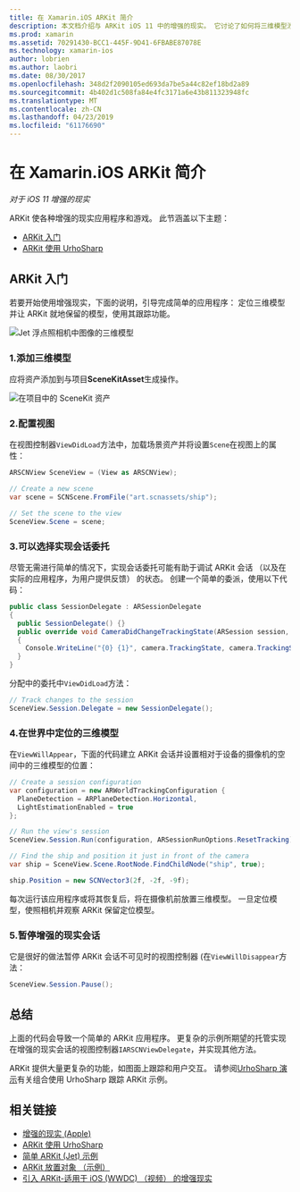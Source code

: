 ```yaml
---
title: 在 Xamarin.iOS ARKit 简介
description: 本文档介绍与 ARKit iOS 11 中的增强的现实。 它讨论了如何将三维模型添加到应用程序、 配置视图、 会话委托实施，在世界中，定位三维模型和暂停增强的现实会话。
ms.prod: xamarin
ms.assetid: 70291430-BCC1-445F-9D41-6FBABE87078E
ms.technology: xamarin-ios
author: lobrien
ms.author: laobri
ms.date: 08/30/2017
ms.openlocfilehash: 348d2f2090105ed693da7be5a44c82ef18bd2a89
ms.sourcegitcommit: 4b402d1c508fa84e4fc3171a6e43b811323948fc
ms.translationtype: MT
ms.contentlocale: zh-CN
ms.lasthandoff: 04/23/2019
ms.locfileid: "61176690"
---
```

# <a name="introduction-to-arkit-in-xamarinios"></a>在 Xamarin.iOS ARKit 简介

_对于 iOS 11 增强的现实_

ARKit 使各种增强的现实应用程序和游戏。 此节涵盖以下主题：

- [ARKit 入门](#gettingstarted)
- [ARKit 使用 UrhoSharp](urhosharp.md)

<a name="gettingstarted" />

## <a name="getting-started-with-arkit"></a>ARKit 入门

若要开始使用增强现实，下面的说明，引导完成简单的应用程序： 定位三维模型并让 ARKit 就地保留的模型，使用其跟踪功能。

![Jet 浮点照相机中图像的三维模型](images/jet-sml.png)

### <a name="1-add-a-3d-model"></a>1.添加三维模型

应将资产添加到与项目**SceneKitAsset**生成操作。

![在项目中的 SceneKit 资产](images/scene-assets.png)


### <a name="2-configure-the-view"></a>2.配置视图

在视图控制器`ViewDidLoad`方法中，加载场景资产并将设置`Scene`在视图上的属性：

```csharp
ARSCNView SceneView = (View as ARSCNView);

// Create a new scene
var scene = SCNScene.FromFile("art.scnassets/ship");

// Set the scene to the view
SceneView.Scene = scene;
```

### <a name="3-optionally-implement-a-session-delegate"></a>3.可以选择实现会话委托

尽管无需进行简单的情况下，实现会话委托可能有助于调试 ARKit 会话 （以及在实际的应用程序，为用户提供反馈） 的状态。 创建一个简单的委派，使用以下代码：

```csharp
public class SessionDelegate : ARSessionDelegate
{
  public SessionDelegate() {}
  public override void CameraDidChangeTrackingState(ARSession session, ARCamera camera)
  {
    Console.WriteLine("{0} {1}", camera.TrackingState, camera.TrackingStateReason);
  }
}
```

分配中的委托中`ViewDidLoad`方法：

```csharp
// Track changes to the session
SceneView.Session.Delegate = new SessionDelegate();
```

### <a name="4-position-the-3d-model-in-the-world"></a>4.在世界中定位的三维模型

在`ViewWillAppear`，下面的代码建立 ARKit 会话并设置相对于设备的摄像机的空间中的三维模型的位置：

```csharp
// Create a session configuration
var configuration = new ARWorldTrackingConfiguration {
  PlaneDetection = ARPlaneDetection.Horizontal,
  LightEstimationEnabled = true
};

// Run the view's session
SceneView.Session.Run(configuration, ARSessionRunOptions.ResetTracking);

// Find the ship and position it just in front of the camera
var ship = SceneView.Scene.RootNode.FindChildNode("ship", true);

ship.Position = new SCNVector3(2f, -2f, -9f);
```

每次运行该应用程序或将其恢复后，将在摄像机前放置三维模型。 一旦定位模型，使照相机并观察 ARKit 保留定位模型。

### <a name="5-pause-the-augmented-reality-session"></a>5.暂停增强的现实会话

它是很好的做法暂停 ARKit 会话不可见时的视图控制器 (在`ViewWillDisappear`方法：

```csharp
SceneView.Session.Pause();
```

## <a name="summary"></a>总结

上面的代码会导致一个简单的 ARKit 应用程序。 更复杂的示例所期望的托管实现在增强的现实会话的视图控制器`IARSCNViewDelegate`，并实现其他方法。

ARKit 提供大量更复杂的功能，如图面上跟踪和用户交互。 请参阅[UrhoSharp 演示](urhosharp.md)有关组合使用 UrhoSharp 跟踪 ARKit 示例。


## <a name="related-links"></a>相关链接

- [增强的现实 (Apple)](https://developer.apple.com/arkit/)
- [ARKit 使用 UrhoSharp](urhosharp.md)
- [简单 ARKit (Jet) 示例](https://developer.xamarin.com/samples/monotouch/ios11/ARKitSample/)
- [ARKit 放置对象 （示例）](https://developer.xamarin.com/samples/monotouch/ios11/ARKitPlacingObjects/)
- [引入 ARKit-适用于 iOS (WWDC) （视频） 的增强现实](https://developer.apple.com/videos/play/wwdc2017/602/)
